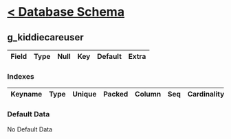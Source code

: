 # [< Database Schema](DatabaseSchema.md) #

## g\_kiddiecareuser ##
| **Field** | Type | Null | Key | Default | Extra |
|:----------|:-----|:-----|:----|:--------|:------|


### Indexes ###
| **Keyname** | Type | Unique | Packed | Column | Seq | Cardinality | Collation | Null | Comment |
|:------------|:-----|:-------|:-------|:-------|:----|:------------|:----------|:-----|:--------|


### Default Data ###
No Default Data